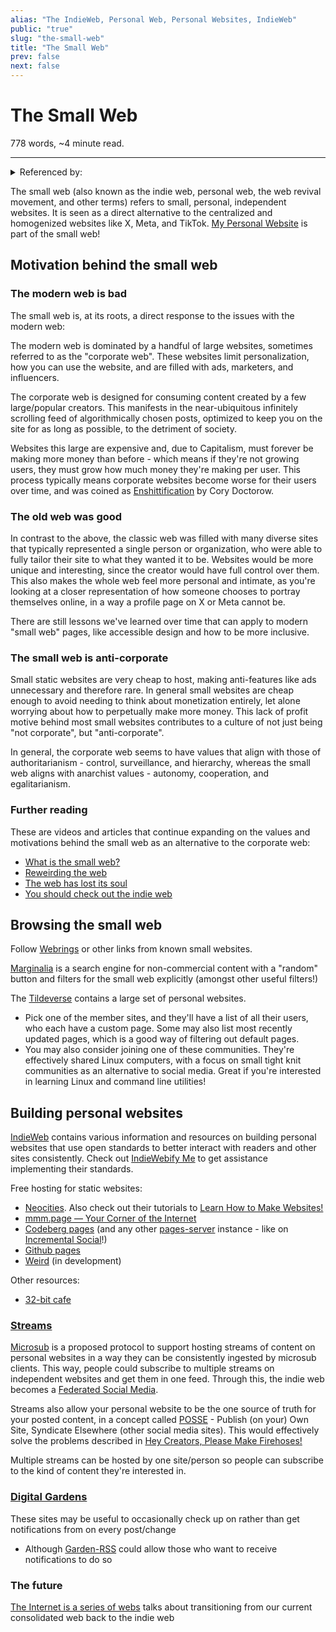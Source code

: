 ```yaml
---
alias: "The IndieWeb, Personal Web, Personal Websites, IndieWeb"
public: "true"
slug: "the-small-web"
title: "The Small Web"
prev: false
next: false
---
```

<script setup>
import { data } from '../../git.data.ts';
import { useData } from 'vitepress';
const pageData = useData();
</script>
<h1 class="p-name">The Small Web</h1>
<p>778 words, ~4 minute read. <span v-html="data[`site/${pageData.page.value.relativePath}`]" /></p>
<hr/>

<details><summary>Referenced by:</summary><a href="/garden/commune/index.md">Commune</a><a href="/garden/federated-identity/index.md">Federated Identity</a><a href="/garden/fedi-v2/index.md">Fedi v2</a><a href="/garden/my-personal-website/index.md">My Personal Website</a><a href="/now/index">/now</a><a href="/garden/the-indieweb/signature-blocks/index.md">The IndieWeb/Signature Blocks</a><a href="/garden/this-knowledge-hub/index.md">This Knowledge Hub</a><a href="/garden/webrings/index.md">Webrings</a><a href="/garden/weird/index.md">Weird</a></details>

The small web (also known as the indie web, personal web, the web revival movement, and other terms) refers to small, personal, independent websites. It is seen as a direct alternative to the centralized and homogenized websites like X, Meta, and TikTok. [My Personal Website](/garden/my-personal-website/index.md) is part of the small web!

## Motivation behind the small web

### The modern web is bad

The small web is, at its roots, a direct response to the issues with the modern web:

The modern web is dominated by a handful of large websites, sometimes referred to as the "corporate web". These websites limit personalization, how you can use the website, and are filled with ads, marketers, and influencers.

The corporate web is designed for consuming content created by a few large/popular creators. This manifests in the near-ubiquitous infinitely scrolling feed of algorithmically chosen posts, optimized to keep you on the site for as long as possible, to the detriment of society.

Websites this large are expensive and, due to Capitalism, must forever be making more money than before - which means if they're not growing users, they must grow how much money they're making per user. This process typically means corporate websites become worse for their users over time, and was coined as [Enshittification](https://pluralistic.net/2023/01/21/potemkin-ai/) by Cory Doctorow.

### The old web was good

In contrast to the above, the classic web was filled with many diverse sites that typically represented a single person or organization, who were able to fully tailor their site to what they wanted it to be. Websites would be more unique and interesting, since the creator would have full control over them. This also makes the whole web feel more personal and intimate, as you're looking at a closer representation of how someone chooses to portray themselves online, in a way a profile page on X or Meta cannot be.

There are still lessons we've learned over time that can apply to modern "small web" pages, like accessible design and how to be more inclusive.

### The small web is anti-corporate

Small static websites are very cheap to host, making anti-features like ads unnecessary and therefore rare. In general small websites are cheap enough to avoid needing to think about monetization entirely, let alone worrying about how to perpetually make more money. This lack of profit motive behind most small websites contributes to a culture of not just being "not corporate", but "anti-corporate".

In general, the corporate web seems to have values that align with those of authoritarianism - control, surveillance, and hierarchy, whereas the small web aligns with anarchist values - autonomy, cooperation, and egalitarianism.

### Further reading

These are videos and articles that continue expanding on the values and motivations behind the small web as an alternative to the corporate web:
- [What is the small web?](https://ar.al/2020/08/07/what-is-the-small-web/)
- [Reweirding the web](https://webdirections.org/blog/reweirding-the-web/)
- [The web has lost its soul](https://www.youtube.com/watch?v=00qwzmMrtok)
- [You should check out the indie web](https://www.youtube.com/watch?v=rTSEr0cRJY8)

## Browsing the small web

Follow [Webrings](/garden/webrings/index.md) or other links from known small websites.

[Marginalia](https://search.marginalia.nu) is a search engine for non-commercial content with a "random" button and filters for the small web explicitly (amongst other useful filters!)

The [Tildeverse](https://tildeverse.org/) contains a large set of personal websites.
- Pick one of the member sites, and they'll have a list of all their users, who each have a custom page. Some may also list most recently updated pages, which is a good way of filtering out default pages.
- You may also consider joining one of these communities. They're effectively shared Linux computers, with a focus on small tight knit communities as an alternative to social media. Great if you're interested in learning Linux and command line utilities!

## Building personal websites

[IndieWeb](https://indieweb.org/) contains various information and resources on building personal websites that use open standards to better interact with readers and other sites consistently. Check out [IndieWebify Me](https://indiewebify.me/) to get assistance implementing their standards.

<span id="665b6ac0-d3ca-41d8-9534-929ac2907c2e">Free hosting for static websites:</span>
- [Neocities](https://neocities.org). Also check out their tutorials to [Learn How to Make Websites!](https://neocities.org/tutorials)
- [mmm.page — Your Corner of the Internet](https://mmm.page/)
- [Codeberg pages](https://codeberg.page) (and any other [pages-server](https://codeberg.org/Codeberg/pages-server) instance - like on [Incremental Social](https://incremental.social/pages)!)
- [Github pages](https://pages.github.com)
- [Weird](/garden/weird/index.md) (in development)

Other resources:
- [32-bit cafe](https://32bit.cafe/)

### [Streams](https://indieweb.org/stream)

[Microsub](https://indieweb.org/Microsub) is a proposed protocol to support hosting streams of content on personal websites in a way they can be consistently ingested by microsub clients. This way, people could subscribe to multiple streams on independent websites and get them in one feed. Through this, the indie web becomes a [Federated Social Media](/garden/fediverse/index.md).

Streams also allow your personal website to be the one source of truth for your posted content, in a concept called [POSSE](https://indieweb.org/POSSE) - Publish (on your) Own Site, Syndicate Elsewhere (other social media sites). This would effectively solve the problems described in [Hey Creators, Please Make Firehoses!](https://jonbell.medium.com/hey-creators-please-make-firehoses-8d0c48c075e4)

Multiple streams can be hosted by one site/person so people can subscribe to the kind of content they're interested in.

### [Digital Gardens](/garden/digital-gardens/index.md)

These sites may be useful to occasionally check up on rather than get notifications from on every post/change
- Although [Garden-RSS](/garden/garden-rss/index.md) could allow those who want to receive notifications to do so

### The future

[The Internet is a series of webs](https://aramzs.xyz/essays/the-internet-is-a-series-of-webs/) talks about transitioning from our current consolidated web back to the indie web
